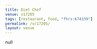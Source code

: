```yaml
---
title: Diet Chef
venue: v17205
tags: [restaurant, food, "fhrs:674339"]
permalink: /v/17205/
layout: venue
---
```

null
